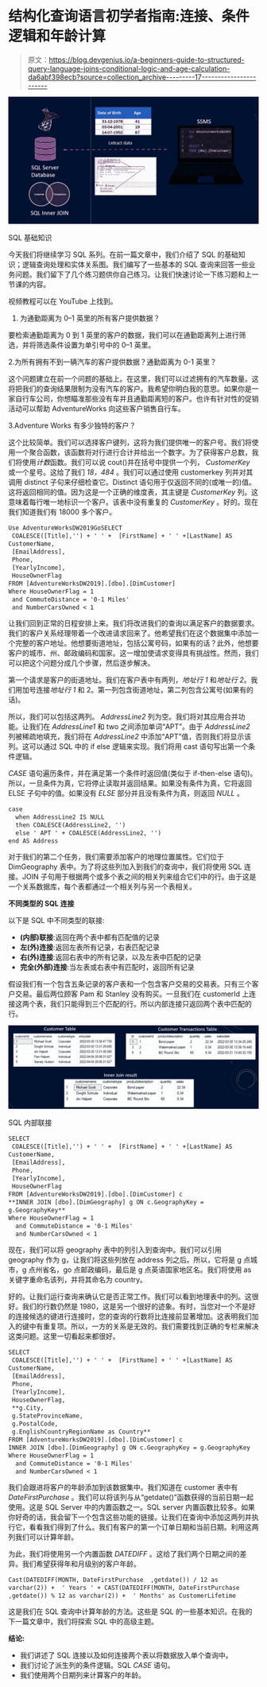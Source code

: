 # 结构化查询语言初学者指南:连接、条件逻辑和年龄计算

> 原文：<https://blog.devgenius.io/a-beginners-guide-to-structured-query-language-joins-conditional-logic-and-age-calculation-da6abf398ecb?source=collection_archive---------17----------------------->

![](img/47233bd469e5987e85f8b6b30f560474.png)

SQL 基础知识

今天我们将继续学习 SQL 系列。在前一篇文章中，我们介绍了 SQL 的基础知识；逻辑查询处理和实体关系图。我们编写了一些基本的 SQL 查询来回答一些业务问题。我们留下了几个练习题供你自己练习。让我们快速讨论一下练习题和上一节课的内容。

视频教程可以在 YouTube 上找到。

1.  为通勤距离为 0–1 英里的所有客户提供数据？

要检索通勤距离为 0 到 1 英里的客户的数据，我们可以在通勤距离列上进行筛选，并将筛选条件设置为单引号中的 0–1 英里。

2.为所有拥有不到一辆汽车的客户提供数据？通勤距离为 0-1 英里？

这个问题建立在前一个问题的基础上。在这里，我们可以过滤拥有的汽车数量。这将把我们的查询结果限制为没有汽车的客户。我希望你明白我的意思。如果你是一家自行车公司，你想瞄准那些没有车并且通勤距离短的客户。也许有针对性的促销活动可以帮助 AdventureWorks 向这些客户销售自行车。

3.Adventure Works 有多少独特的客户？

这个比较简单。我们可以选择客户键列，这将为我们提供唯一的客户号。我们将使用一个聚合函数，该函数将对行进行合计并给出一个数字。为了获得客户总数，我们将使用*计数*函数。我们可以说 cout()并在括号中提供一个列， *CustomerKey* 或一个星号。这给了我们 *18，484* 。我们可以通过使用 customerkey 列并对其调用 distinct 子句来仔细检查它。Distinct 语句用于仅返回不同的(或唯一的)值。这将返回相同的值。因为这是一个正确的维度表，其主键是 *CustomerKey* 列。这意味着每行唯一地标识一个客户。该表中没有重复的 *CustomerKey* 。好的。现在我们知道我们有 18000 多个客户。

```
Use AdventureWorksDW2019GoSELECT
 COALESCE([Title],'') + ' ' +  [FirstName] + ' ' +[LastName] AS  CustomerName,
 [EmailAddress],
 Phone,
 [YearlyIncome],
 HouseOwnerFlag
FROM [AdventureWorksDW2019].[dbo].[DimCustomer]
Where HouseOwnerFlag = 1
 and CommuteDistance = '0-1 Miles'
 and NumberCarsOwned < 1
```

让我们回到正常的日程安排上来。我们将改进我们的查询以满足客户的数据要求。我们的客户关系经理带着一个改进请求回来了。他希望我们在这个数据集中添加一个完整的客户地址。他想要街道地址，包括公寓号码，如果有的话？此外，他想要客户的城市、州、邮政编码和国家。这一增加使请求变得具有挑战性。然而，我们可以把这个问题分成几个步骤，然后逐步解决。

第一个请求是客户的街道地址。我们在客户表中有两列，*地址行 1* 和*地址行 2*。我们用加号连接*地址行 1* 和 2。第一列包含街道地址，第二列包含公寓号(如果有的话)。

所以，我们可以包括这两列。 *AddressLine2* 列为空。我们将对其应用合并功能。让我们在 *AddressLine1* 和 two 之间添加单词“APT”。由于 *AddressLine2* 列被稀疏地填充，我们将在 *AddressLine2* 中添加“APT”值，否则我们将显示该列。这可以通过 SQL 中的 if else 逻辑来实现。我们将用 cast 语句写出第一个条件逻辑。

*CASE* 语句遍历条件，并在满足第一个条件时返回值(类似于 if-then-else 语句)。所以，一旦条件为真，它将停止读取并返回结果。如果没有条件为真，它将返回 ELSE 子句中的值。如果没有 *ELSE* 部分并且没有条件为真，则返回 *NULL* 。

```
case 
  when AddressLine2 IS NULL
  then COALESCE(AddressLine2, '')
  else ' APT ' + COALESCE(AddressLine2, '')
end AS Address 
```

对于我们的第二个任务，我们需要添加客户的地理位置属性。它们位于 DimGeography 表中。为了将这些列加入到我们的查询中，我们将使用 SQL 连接。JOIN 子句用于根据两个或多个表之间的相关列来组合它们中的行。由于这是一个关系数据库，每个表都通过一个相关列与另一个表相关。

**不同类型的 SQL 连接**

以下是 SQL 中不同类型的联接:

*   **(内部)联接**:返回在两个表中都有匹配值的记录
*   **左(外)连接**:返回左表所有记录，右表匹配记录
*   **右(外)连接**:返回右表中的所有记录，以及左表中匹配的记录
*   **完全(外部)连接**:当左表或右表中有匹配时，返回所有记录

假设我们有一个包含五条记录的客户表和一个包含客户交易的交易表。只有三个客户交易。最后两位顾客 Pam 和 Stanley 没有购买。一旦我们在 customerId 上连接这两个表，我们只能得到三个匹配的行。所以内部连接只返回两个表中匹配的行。

![](img/c2d9c7d83aaa554afaab2e77647c7527.png)

SQL 内部联接

```
SELECT
 COALESCE([Title],'') + ' ' +  [FirstName] + ' ' +[LastName] AS         CustomerName,
 [EmailAddress],
 Phone,
 [YearlyIncome],
 HouseOwnerFlag
FROM [AdventureWorksDW2019].[dbo].[DimCustomer] c
**INNER JOIN [dbo].[DimGeography] g ON c.GeographyKey = g.GeographyKey**
Where HouseOwnerFlag = 1
  and CommuteDistance = '0-1 Miles'
  and NumberCarsOwned < 1
```

现在，我们可以将 geography 表中的列引入到查询中。我们可以引用 geography 作为 g，让我们将这些列放在 address 列之后。所以，它将是 g 点城市，g 点州省名，go 点邮政编码，最后是 g 点英语国家地区名。我们将使用 as 关键字重命名该列，并将其命名为 country。

好的。让我们运行查询来确认它是否正常工作。我们可以看到地理表中的列。这很好。我们的行数仍然是 1980，这是另一个很好的迹象。有时，当您对一个不是好的连接候选的键进行连接时，您的查询的行数将比连接前显著增加。这表明我们加入的键中有重复项。所以，一方的关系是无效的。我们需要找到正确的专栏来解决这类问题。这里一切看起来都很好。

```
SELECT
 COALESCE([Title],'') + ' ' +  [FirstName] + ' ' +[LastName] AS         CustomerName,
 [EmailAddress],
 Phone,
 [YearlyIncome],
 HouseOwnerFlag,
 **g.City,
 g.StateProvinceName,
 g.PostalCode,
 g.EnglishCountryRegionName as Country**
FROM [AdventureWorksDW2019].[dbo].[DimCustomer] c
INNER JOIN [dbo].[DimGeography] g ON c.GeographyKey = g.GeographyKey
Where HouseOwnerFlag = 1
  and CommuteDistance = '0-1 Miles'
  and NumberCarsOwned < 1
```

我们会跟进将客户的年龄添加到该数据集中。我们知道在 customer 表中有 *DateFirstPurchase* 。我们可以将该列与从“getdate()”函数获得的当前日期一起使用。这是 SQL Server 中的内置函数之一。SQL server 内置函数比较多。如果你好奇的话，我会留下一个包含这些功能的链接。让我们在查询中添加这两列并执行它，看看我们得到了什么。我们有客户的第一个订单日期和当前日期。利用这两列我们可以计算年龄。

为此，我们将使用另一个内置函数 *DATEDIFF* 。这给了我们两个日期之间的差异。我们希望获得年和月级别的客户年龄。

```
Cast(DATEDIFF(MONTH, DateFirstPurchase  ,getdate()) / 12 as varchar(2)) +  ' Years ' + CAST(DATEDIFF(MONTH, DateFirstPurchase  ,getdate()) % 12 as varchar(2)) +  ' Months' as CustomerLifetime
```

这是我们在 SQL 查询中计算年龄的方法。这些是 SQL 的一些基本知识。在我的下一篇文章中，我们将探索 SQL 中的高级主题。

**结论:**

*   我们讲述了 SQL 连接以及如何连接两个表以将数据放入单个查询中。
*   我们讨论了派生列的条件逻辑。SQL *CASE* 语句。
*   我们使用两个日期列来计算客户的年龄。